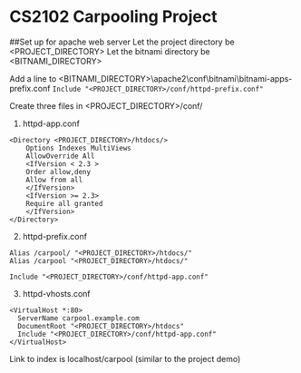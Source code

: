 # CS2102 Carpooling Project

##Set up for apache web server
Let the project directory be <PROJECT_DIRECTORY>
Let the bitnami directory be <BITNAMI_DIRECTORY>

Add a line to <BITNAMI_DIRECTORY>\apache2\conf\bitnami\bitnami-apps-prefix.conf
`Include "<PROJECT_DIRECTORY>/conf/httpd-prefix.conf"`

Create three files in <PROJECT_DIRECTORY>/conf/
1. httpd-app.conf
```
<Directory <PROJECT_DIRECTORY>/htdocs/>
    Options Indexes MultiViews
    AllowOverride All
    <IfVersion < 2.3 >
    Order allow,deny
    Allow from all
    </IfVersion>
    <IfVersion >= 2.3>
    Require all granted
    </IfVersion>
</Directory>
```
2. httpd-prefix.conf
```
Alias /carpool/ "<PROJECT_DIRECTORY>/htdocs/"
Alias /carpool "<PROJECT_DIRECTORY>/htdocs/"

Include "<PROJECT_DIRECTORY>/conf/httpd-app.conf"
```
3. httpd-vhosts.conf
```
<VirtualHost *:80>
  ServerName carpool.example.com
  DocumentRoot "<PROJECT_DIRECTORY>/htdocs"
  Include "<PROJECT_DIRECTORY>/conf/httpd-app.conf"                                                                                           
</VirtualHost>
```

Link to index is localhost/carpool (similar to the project demo)